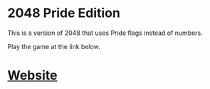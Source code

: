 # 2048 Pride Edition

This is a version of 2048 that uses Pride flags instead of numbers.

Play the game at the link below.

# [Website](https://lorenza10.github.io/2048Pride/)
